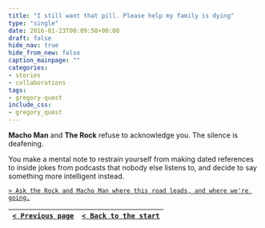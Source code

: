 ```yaml
---
title: "I still want that pill. Please help my family is dying"
type: "single"
date: 2016-01-23T00:09:58+00:00
draft: false
hide_nav: true
hide_from_new: false
caption_mainpage: ""
categories:
- stories
- collaborations
tags:
- gregory-quest
include_css:
- gregory_quest
---
```


**Macho Man** and **The Rock** refuse to acknowledge you. The silence is deafening.

You make a mental note to restrain yourself from making dated references to inside jokes from podcasts that nobody else listens to, and decide to say something more intelligent instead.

[``> Ask the Rock and Macho Man where this road leads, and where we're going.``](../19)

|[``< Previous page``](../18)|[``< Back to the start``](../)|
|---|---|